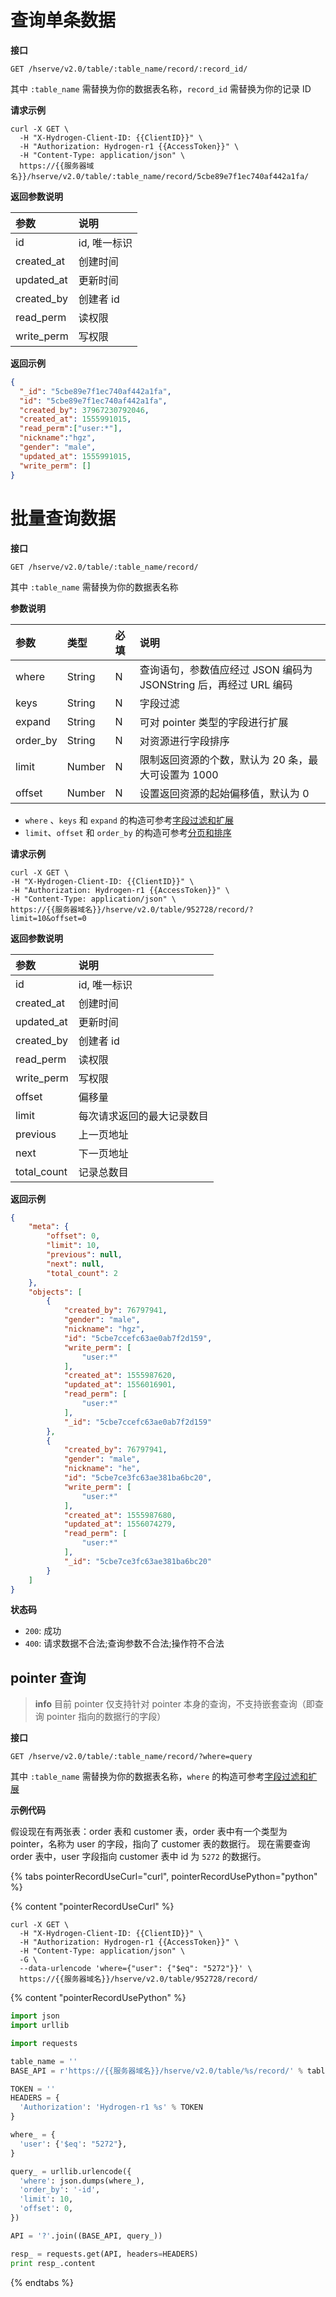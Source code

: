 # 查询单条数据

**接口**

`GET /hserve/v2.0/table/:table_name/record/:record_id/`

其中 `:table_name` 需替换为你的数据表名称，`record_id` 需替换为你的记录 ID

**请求示例**

```shell
curl -X GET \
  -H "X-Hydrogen-Client-ID: {{ClientID}}" \
  -H "Authorization: Hydrogen-r1 {{AccessToken}}" \
  -H "Content-Type: application/json" \
  https://{{服务器域名}}/hserve/v2.0/table/:table_name/record/5cbe89e7f1ec740af442a1fa/
```

**返回参数说明**

| 参数              | 说明                     |
| :--------------- | :----------------------- |
| id               | id, 唯一标识    |
| created_at       | 创建时间        |
| updated_at       | 更新时间        |
| created_by       | 创建者 id       |
| read_perm        | 读权限          |
| write_perm       | 写权限          |

**返回示例**
```json
{
  "_id": "5cbe89e7f1ec740af442a1fa",
  "id": "5cbe89e7f1ec740af442a1fa",
  "created_by": 37967230792046,
  "created_at": 1555991015,
  "read_perm":["user:*"],
  "nickname":"hgz",
  "gender": "male",
  "updated_at": 1555991015,
  "write_perm": []
}
```

# 批量查询数据

**接口**

`GET /hserve/v2.0/table/:table_name/record/`

其中 `:table_name` 需替换为你的数据表名称

**参数说明**

| 参数     | 类型   | 必填 | 说明                                                              |
| :------- | :----- | :--- | :---------------------------------------------------------------- |
| where    | String | N    | 查询语句，参数值应经过 JSON 编码为 JSONString 后，再经过 URL 编码 |
| keys     | String | N    | 字段过滤                                  |
| expand   | String | N    | 可对 pointer 类型的字段进行扩展                                   |
| order_by | String | N    | 对资源进行字段排序                                                |
| limit    | Number | N    | 限制返回资源的个数，默认为 20 条，最大可设置为 1000               |
| offset   | Number | N    | 设置返回资源的起始偏移值，默认为 0                                |

- `where` 、`keys` 和 `expand` 的构造可参考[字段过滤和扩展](./query-keys-expand.md)
- `limit`、`offset` 和 `order_by` 的构造可参考[分页和排序](./limit-and-order.md)

**请求示例**

```shell
curl -X GET \
-H "X-Hydrogen-Client-ID: {{ClientID}}" \
-H "Authorization: Hydrogen-r1 {{AccessToken}}" \
-H "Content-Type: application/json" \
https://{{服务器域名}}/hserve/v2.0/table/952728/record/?limit=10&offset=0
```

**返回参数说明**

| 参数              | 说明                     |
| :--------------- | :----------------------- |
| id               | id, 唯一标识    |
| created_at       | 创建时间        |
| updated_at       | 更新时间        |
| created_by       | 创建者 id       |
| read_perm        | 读权限          |
| write_perm       | 写权限          |
| offset           | 偏移量          |
| limit            | 每次请求返回的最大记录数目|
| previous         | 上一页地址       |
| next             | 下一页地址       |
| total_count      | 记录总数目       |

**返回示例**
```json
{
    "meta": {
        "offset": 0,
        "limit": 10,
        "previous": null,
        "next": null,
        "total_count": 2
    },
    "objects": [
        {
            "created_by": 76797941,
            "gender": "male",
            "nickname": "hgz",
            "id": "5cbe7ccefc63ae0ab7f2d159",
            "write_perm": [
                "user:*"
            ],
            "created_at": 1555987620,
            "updated_at": 1556016901,
            "read_perm": [
                "user:*"
            ],
            "_id": "5cbe7ccefc63ae0ab7f2d159"
        },
        {
            "created_by": 76797941,
            "gender": "male",
            "nickname": "he",
            "id": "5cbe7ce3fc63ae381ba6bc20",
            "write_perm": [
                "user:*"
            ],
            "created_at": 1555987680,
            "updated_at": 1556074279,
            "read_perm": [
                "user:*"
            ],
            "_id": "5cbe7ce3fc63ae381ba6bc20"
        }
    ]
}
```

**状态码**
- `200`: 成功
- `400`: 请求数据不合法;查询参数不合法;操作符不合法


## pointer 查询

> **info**
> 目前 pointer 仅支持针对 pointer 本身的查询，不支持嵌套查询（即查询 pointer 指向的数据行的字段）

**接口**

`GET /hserve/v2.0/table/:table_name/record/?where=query`

其中 `:table_name` 需替换为你的数据表名称，`where` 的构造可参考[字段过滤和扩展](./query-keys-expand.md)

**示例代码**

假设现在有两张表：order 表和 customer 表，order 表中有一个类型为 pointer，名称为 user 的字段，指向了 customer 表的数据行。
现在需要查询 order 表中，user 字段指向 customer 表中 id 为 `5272` 的数据行。

{% tabs pointerRecordUseCurl="curl", pointerRecordUsePython="python" %}

{% content "pointerRecordUseCurl" %}

```shell
curl -X GET \
  -H "X-Hydrogen-Client-ID: {{ClientID}}" \
  -H "Authorization: Hydrogen-r1 {{AccessToken}}" \
  -H "Content-Type: application/json" \
  -G \
  --data-urlencode 'where={"user": {"$eq": "5272"}}' \
  https://{{服务器域名}}/hserve/v2.0/table/952728/record/
```

{% content "pointerRecordUsePython" %}

```python
import json
import urllib

import requests

table_name = ''
BASE_API = r'https://{{服务器域名}}/hserve/v2.0/table/%s/record/' % table_name

TOKEN = ''
HEADERS = {
  'Authorization': 'Hydrogen-r1 %s' % TOKEN
}

where_ = {
  'user': {'$eq': "5272"},
}

query_ = urllib.urlencode({
  'where': json.dumps(where_),
  'order_by': '-id',
  'limit': 10,
  'offset': 0,
})

API = '?'.join((BASE_API, query_))

resp_ = requests.get(API, headers=HEADERS)
print resp_.content
```
{% endtabs %}